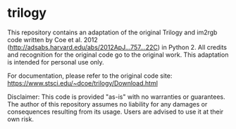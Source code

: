 # trilogy
This repository contains an adaptation of the original Trilogy and im2rgb code written by Coe et al. 2012 (http://adsabs.harvard.edu/abs/2012ApJ...757...22C) in Python 2. All credits and recognition for the original code go to the original work. This adaptation is intended for personal use only.

For documentation, please refer to the original code site: https://www.stsci.edu/~dcoe/trilogy/Download.html

Disclaimer:
This code is provided "as-is" with no warranties or guarantees. The author of this repository assumes no liability for any damages or consequences resulting from its usage. Users are advised to use it at their own risk.

